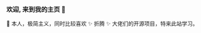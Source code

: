### 欢迎, 来到我的主页 👋

🧐 本人，极简主义，同时比较喜欢 ✨ 折腾 ✨ 大佬们的开源项目，特来此站学习。

<!--
**huarzone/huarzone** is a  repository because its `README.md` (this file) appears on your GitHub profile.

Here are some ideas to get you started:

- 🔭 I’m currently working on ...
- 🌱 I’m currently learning ...
- 👯 I’m looking to collaborate on ...
- 🤔 I’m looking for help with ...
- 💬 Ask me about ...
- 📫 How to reach me: ...
- 😄 Pronouns: ...
- ⚡ Fun fact: ...
-->
